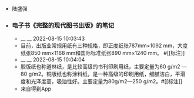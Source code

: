 - 陆盛强
- ### 电子书《完整的现代图书出版》的笔记
    - __ __ 2022-08-15 10:03:43
    - 目前，出版业常规用纸有三种规格，即正度纸张787mm×1092 mm，大度纸张850 mm×1168 mm和国际标准纸张890 mm×1240 mm。
#[[标注]]
    - __ __ 2022-08-15 10:04:04
    - 胶版纸也称道林纸，是比较高级的书刊印刷用纸，主要定量为60 g/m2 —80 g/m2。铜版纸也称涂料纸，是一种高级的印刷用纸，细腻洁白，平滑度和光泽度高，吸油性好。主要定量为80g/m2—250 g/m2。#[[标注]]
    - 来自得到App
